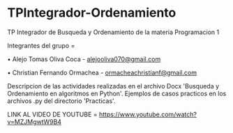 # TPIntegrador-Ordenamiento
TP Integrador de Busqueda y Ordenamiento de la materia Programacion 1

Integrantes del grupo = 

• Alejo Tomas Oliva Coca - alejooliva070@gmail.com

• Christian Fernando Ormachea - ormacheachristianf@gmail.com 

Descripcion de las actividades realizadas en el archivo Docx 'Busqueda y Ordenamiento en algoritmos en Python'.
Ejemplos de casos practicos en los archivos .py del directorio 'Practicas'.

LINK AL VIDEO DE YOUTUBE = https://www.youtube.com/watch?v=MZJMgwtW9B4
